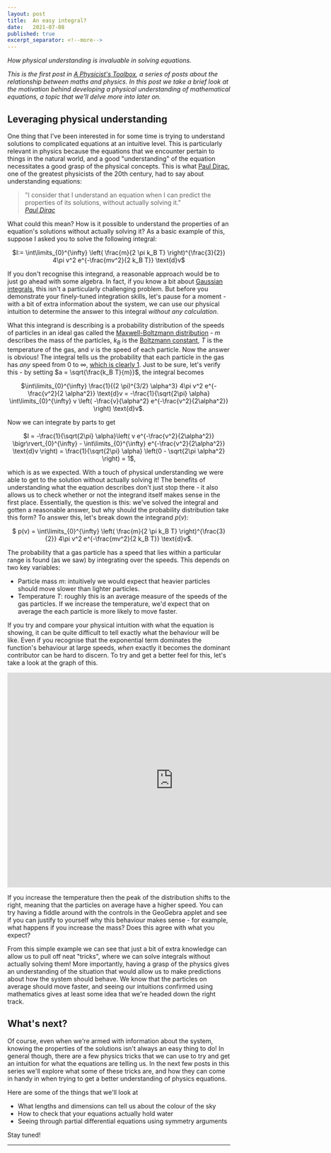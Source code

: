 ```yaml
---
layout: post
title:  An easy integral?
date:   2021-07-08
published: true
excerpt_separator: <!--more-->
---
```


*How physical understanding is invaluable in solving equations.*

<!--more-->

*This is the first post in [A Physicist's Toolbox](/blog), a series of posts about the relationship between maths and physics. In this post we take a brief look at the motivation behind developing a physical understanding of mathematical equations, a topic that we'll delve more into later on.*

## Leveraging physical understanding
One thing that I've been interested in for some time is trying to understand solutions to complicated equations at an intuitive level. This is particularly relevant in physics because the equations that we encounter pertain to things in the natural world, and a good "understanding" of the equation necessitates a good grasp of the physical concepts. This is what [Paul Dirac](https://en.wikipedia.org/wiki/Paul_Dirac), one of the greatest physicists of the 20th century, had to say about understanding equations: 

> "I consider that I understand an equation when I can predict the properties of its solutions, without actually solving it."  
> [*Paul Dirac*](https://mathshistory.st-andrews.ac.uk/Biographies/Dirac/quotations/)

What could this mean? How is it possible to understand the properties of an equation's solutions without actually solving it? As a basic example of this, suppose I asked you to solve the following integral: 

<center>$I:= \int\limits_{0}^{\infty} \left( \frac{m}{2 \pi k_B T} \right)^{\frac{3}{2}} 4\pi v^2 e^{-\frac{mv^2}{2 k_B T}} \text{d}v$  </center>

If you don't recognise this integrand, a reasonable approach would be to just go ahead with some algebra. In fact, if you know a bit about [Gaussian integrals](https://en.wikipedia.org/wiki/Gaussian_integral), this isn't a particularly challenging problem. But before you demonstrate your finely-tuned integration skills, let's pause for a moment - with a bit of extra information about the system, we can use our physical intuition to determine the answer to this integral *without any calculation*. 

What this integrand is describing is a probability distribution of the speeds of particles in an ideal gas called the [Maxwell-Boltzmann distribution](https://en.wikipedia.org/wiki/Maxwell%E2%80%93Boltzmann_distribution) - $m$ describes the mass of the particles, $k_B$ is the [Boltzmann constant](https://en.wikipedia.org/wiki/Boltzmann_constant), $T$ is the temperature of the gas, and $v$ is the speed of each particle. Now the answer is obvious! The integral tells us the probability that each particle in the gas has *any* speed from 0 to $\infty$, [which is clearly 1](https://en.wikipedia.org/wiki/Probability_axioms#Second_axiom). Just to be sure, let's verify this - by setting $a = \sqrt{\frac{k_B T}{m}}$, the integral becomes

<center>$\int\limits_{0}^{\infty} \frac{1}{(2 \pi)^{3/2} \alpha^3} 4\pi v^2 e^{-\frac{v^2}{2 \alpha^2}} \text{d}v = -\frac{1}{\sqrt{2\pi} \alpha} \int\limits_{0}^{\infty} v \left( -\frac{v}{\alpha^2} e^{-\frac{v^2}{2\alpha^2}} \right) \text{d}v$.</center>

Now we can integrate by parts to get  

<center>$I = -\frac{1}{\sqrt{2\pi} \alpha}\left( v e^{-\frac{v^2}{2\alpha^2}} \bigr\rvert_{0}^{\infty} - \int\limits_{0}^{\infty} e^{-\frac{v^2}{2\alpha^2}} \text{d}v \right) = \frac{1}{\sqrt{2\pi} \alpha} \left(0 - \sqrt{2\pi \alpha^2} \right) = 1$,</center>

which is as we expected. With a touch of physical understanding we were able to get to the solution without actually solving it! The benefits of understanding what the equation describes don't just stop there - it also allows us to check whether or not the integrand itself makes sense in the first place. Essentially, the question is this: we've solved the integral and gotten a reasonable answer, but why should the probability distribution take this form? To answer this, let's break down the integrand $p(v)$:

<center>$ p(v) = \int\limits_{0}^{\infty} \left( \frac{m}{2 \pi k_B T} \right)^{\frac{3}{2}} 4\pi v^2 e^{-\frac{mv^2}{2 k_B T}} \text{d}v$.  </center>

The probability that a gas particle has a speed that lies within a particular range is found (as we saw) by integrating over the speeds. This depends on two key variables: 
- Particle mass $m$: intuitively we would expect that heavier particles should move slower than lighter particles.
- Temperature $T$: roughly this is an average measure of the speeds of the gas particles. If we increase the temperature, we'd expect that on average the each particle is more likely to move faster. 

If you try and compare your physical intuition with what the equation is showing, it can be quite difficult to tell exactly what the behaviour will be like. Even if you recognise that the exponential term dominates the function's behaviour at large speeds, *when* exactly it becomes the dominant contributor can be hard to discern. To try and get a better feel for this, let's take a look at the graph of this.

<iframe scrolling="no" title="Maxwell-Boltzmann Distribution" src="https://www.geogebra.org/material/iframe/id/vahaq49d/width/800/height/485/border/888888/sfsb/true/smb/false/stb/false/stbh/false/ai/false/asb/false/sri/false/rc/false/ld/false/sdz/false/ctl/false" width="750px" height="485px" style="border:0px;"> </iframe>

If you increase the temperature then the peak of the distribution shifts to the right, meaning that the particles on average have a higher speed. You can try having a fiddle around with the controls in the GeoGebra applet and see if you can justify to yourself why this behaviour makes sense - for example, what happens if you increase the mass? Does this agree with what you expect?

From this simple example we can see that just a bit of extra knowledge can allow us to pull off neat "tricks", where we can solve integrals without actually solving them! More importantly, having a grasp of the physics gives an understanding of the situation that would allow us to make predictions about how the system should behave. We know that the particles on average should move faster, and seeing our intuitions confirmed using mathematics gives at least some idea that we're headed down the right track. 

## What's next?
Of course, even when we're armed with information about the system, knowing the properties of the solutions isn't always an easy thing to do! In general though, there are a few physics tricks that we can use to try and get an intuition for what the equations are telling us. In the next few posts in this series we'll explore what some of these tricks are, and how they can come in handy in when trying to get a better understanding of physics equations. 

Here are some of the things that we'll look at
- What lengths and dimensions can tell us about the colour of the sky
- How to check that your equations actually hold water
- Seeing through partial differential equations using symmetry arguments

Stay tuned!

---

